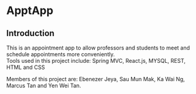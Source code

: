 # ApptApp

## Introduction
 This is an appointment app to allow professors and students to meet and schedule appointments more conveniently.  
 Tools used in this project include: Spring MVC, React.js, MYSQL, REST, HTML and CSS
 
 Members of this project are: Ebenezer Jeya, Sau Mun Mak, Ka Wai Ng, Marcus Tan and Yen Wei Tan.
